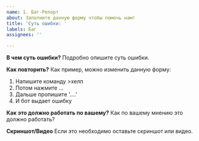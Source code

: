 ```yaml
---
name: 1. Баг-Репорт
about: Заполните данную форму чтобы помочь нам!
title: 'Суть ошибки: '
labels: Баг
assignees: ''

---
```


**В чем суть ошибки?**
Подробно опишите суть ошибки.

**Как повторить?**
Как пример, можно изменить данную форму:
1. Напишите команду >хелп
2. Потом нажмите ...
3. Дальше пропишите '....'
4. И бот выдает ошибку

**Как это должно работать по вашему?**
Как по вашему мнению это должно работать?

**Скриншот/Видео**
Если это необходимо оставьте скриншот или видео.
